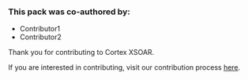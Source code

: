 
### This pack was co-authored by:
 - Contributor1
 - Contributor2

Thank you for contributing to Cortex XSOAR.

If you are interested in contributing, visit our contribution process [here](https://xsoar.pan.dev/docs/contributing/contributing).